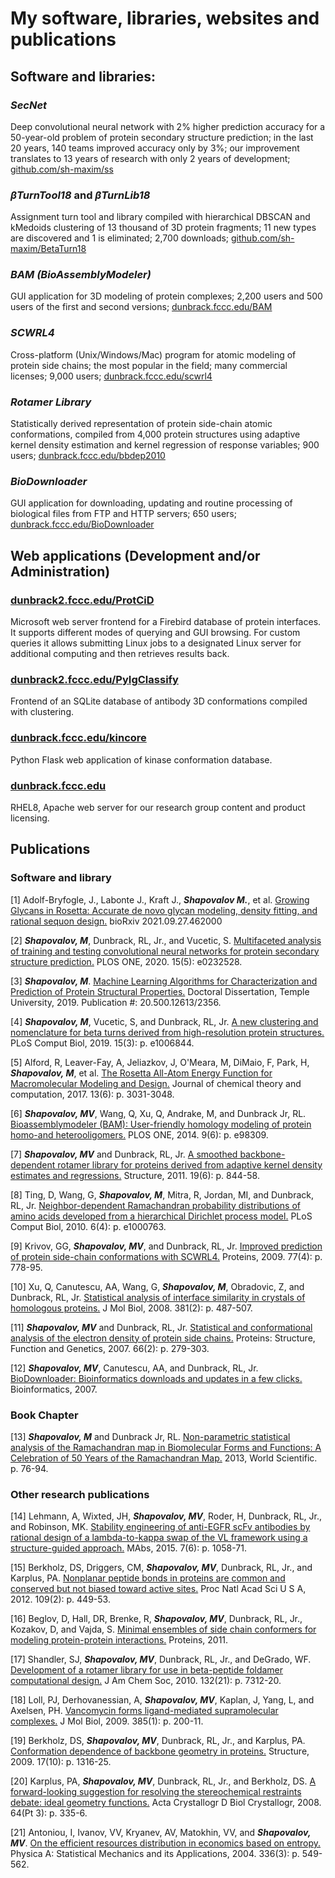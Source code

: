 # My software, libraries, websites and publications

## Software and libraries:

### *SecNet*
Deep convolutional neural network with 2% higher prediction accuracy for a 50-year-old problem of protein secondary structure prediction; in the last 20 years, 140 teams improved accuracy only by 3%; our improvement translates to 13 years of research with only 2 years of development; [github.com/sh-maxim/ss](https://github.com/sh-maxim/ss)

### *βTurnTool18* and *βTurnLib18*
Assignment turn tool and library compiled with hierarchical DBSCAN and kMedoids clustering of 13 thousand of 3D protein fragments; 11 new types are discovered and 1 is eliminated; 2,700 downloads; [github.com/sh-maxim/BetaTurn18](https://github.com/sh-maxim/BetaTurn18)

### *BAM (BioAssemblyModeler)*
GUI application for 3D modeling of protein complexes; 2,200 users and 500 users of the first and second versions; [dunbrack.fccc.edu/BAM](http://dunbrack.fccc.edu/BAM)

### *SCWRL4*
Cross-platform (Unix/Windows/Mac) program for atomic modeling of protein side chains; the most popular in the field; many commercial licenses; 9,000 users; [dunbrack.fccc.edu/scwrl4](http://dunbrack.fccc.edu/scwrl4)

### *Rotamer Library*
Statistically derived representation of protein side-chain atomic conformations, compiled from 4,000 protein structures using adaptive kernel density estimation and kernel regression of response variables; 900 users; [dunbrack.fccc.edu/bbdep2010](http://dunbrack.fccc.edu/bbdep2010)

### *BioDownloader*
GUI application for downloading, updating and routine processing of biological files from FTP and HTTP servers; 650 users; [dunbrack.fccc.edu/BioDownloader](http://dunbrack.fccc.edu/BioDownloader)


## Web applications (Development and/or Administration)
### [dunbrack2.fccc.edu/ProtCiD](http://dunbrack2.fccc.edu/ProtCiD)
Microsoft web server frontend for a Firebird database of protein interfaces. It supports different modes of querying and GUI browsing. For custom queries it allows submitting Linux jobs to a designated Linux server for additional computing and then retrieves results back.

### [dunbrack2.fccc.edu/PyIgClassify](http://dunbrack2.fccc.edu/PyIgClassify)
Frontend of an SQLite database of antibody 3D conformations compiled with clustering.

### [dunbrack.fccc.edu/kincore](http://dunbrack.fccc.edu/kincore/)
Python Flask web application of kinase conformation database.

### [dunbrack.fccc.edu](http://dunbrack.fccc.edu)
RHEL8, Apache web server for our research group content and product licensing.

## Publications
### Software and library

\[1\]  Adolf-Bryfogle, J., Labonte J., Kraft J., ***Shapovalov M.***, et al. [Growing Glycans in Rosetta: Accurate de novo glycan modeling, density fitting, and rational sequon design.](https://doi.org/10.1101/2021.09.27.462000) bioRxiv 2021.09.27.462000

\[2\]	***Shapovalov, M***, Dunbrack, RL, Jr., and Vucetic, S. [Multifaceted analysis of training and testing convolutional neural networks for protein secondary structure prediction.](https://doi.org/10.1371/journal.pone.0232528) PLOS ONE, 2020. 15(5): e0232528.

\[3\] ***Shapovalov, M***. [Machine Learning Algorithms for Characterization and Prediction of Protein Structural Properties.](http://dx.doi.org/10.34944/dspace/2338) Doctoral Dissertation, Temple University, 2019. Publication #: 20.500.12613/2356.

\[4\]	***Shapovalov, M***, Vucetic, S, and Dunbrack, RL, Jr. [A new clustering and nomenclature for beta turns derived from high-resolution protein structures.](https://doi.org/10.1371/journal.pcbi.1006844) PLoS Comput Biol, 2019. 15(3): p. e1006844.

\[5\]	Alford, R, Leaver-Fay, A, Jeliazkov, J, O'Meara, M, DiMaio, F, Park, H, ***Shapovalov, M***, et al. [The Rosetta All-Atom Energy Function for Macromolecular Modeling and Design.](https://doi.org/10.1021/acs.jctc.7b00125) Journal of chemical theory and computation, 2017. 13(6): p. 3031-3048.

\[6\]	***Shapovalov, MV***, Wang, Q, Xu, Q, Andrake, M, and Dunbrack Jr, RL. [Bioassemblymodeler (BAM): User-friendly homology modeling of protein homo-and heterooligomers.](https://doi.org/10.1371/journal.pone.0098309) PLOS ONE, 2014. 9(6): p. e98309.

\[7\]	***Shapovalov, MV*** and Dunbrack, RL, Jr. [A smoothed backbone-dependent rotamer library for proteins derived from adaptive kernel density estimates and regressions.](https://dx.doi.org/10.1016%2Fj.str.2011.03.019) Structure, 2011. 19(6): p. 844-58.

\[8\]	Ting, D, Wang, G, ***Shapovalov, M***, Mitra, R, Jordan, MI, and Dunbrack, RL, Jr. [Neighbor-dependent Ramachandran probability distributions of amino acids developed from a hierarchical Dirichlet process model.](https://doi.org/10.1371/journal.pcbi.1000763) PLoS Comput Biol, 2010. 6(4): p. e1000763.

\[9\]	Krivov, GG, ***Shapovalov, MV***, and Dunbrack, RL, Jr. [Improved prediction of protein side-chain conformations with SCWRL4.](https://doi.org/10.1002/prot.22488) Proteins, 2009. 77(4): p. 778-95.

\[10\]	Xu, Q, Canutescu, AA, Wang, G, ***Shapovalov, M***, Obradovic, Z, and Dunbrack, RL, Jr. [Statistical analysis of interface similarity in crystals of homologous proteins.](https://dx.doi.org/10.1016%2Fj.jmb.2008.06.002) J Mol Biol, 2008. 381(2): p. 487-507.

\[11\]	***Shapovalov, MV*** and Dunbrack, RL, Jr. [Statistical and conformational analysis of the electron density of protein side chains.](https://dx.doi.org/10.1016%2Fj.jmb.2008.06.002) Proteins: Structure, Function and Genetics, 2007. 66(2): p. 279-303.

\[12\]	***Shapovalov, MV***, Canutescu, AA, and Dunbrack, RL, Jr. [BioDownloader: Bioinformatics downloads and updates in a few clicks.](https://doi.org/10.1093/bioinformatics/btm120) Bioinformatics, 2007. 

### Book Chapter
\[13\]	***Shapovalov, M*** and Dunbrack Jr, RL. [Non-parametric statistical analysis of the Ramachandran map in Biomolecular Forms and Functions: A Celebration of 50 Years of the Ramachandran Map.](https://doi.org/10.1142/9789814449144_0006) 2013, World Scientific. p. 76-94.

### Other research publications
\[14\]	Lehmann, A, Wixted, JH, ***Shapovalov, MV***, Roder, H, Dunbrack, RL, Jr., and Robinson, MK. [Stability engineering of anti-EGFR scFv antibodies by rational design of a lambda-to-kappa swap of the VL framework using a structure-guided approach.](https://doi.org/10.1080/19420862.2015.1088618) MAbs, 2015. 7(6): p. 1058-71.

\[15\]	Berkholz, DS, Driggers, CM, ***Shapovalov, MV***, Dunbrack, RL, Jr., and Karplus, PA. [Nonplanar peptide bonds in proteins are common and conserved but not biased toward active sites.](https://dx.doi.org/10.1073%2Fpnas.1107115108) Proc Natl Acad Sci U S A, 2012. 109(2): p. 449-53.

\[16\]	Beglov, D, Hall, DR, Brenke, R, ***Shapovalov, MV***, Dunbrack, RL, Jr., Kozakov, D, and Vajda, S. [Minimal ensembles of side chain conformers for modeling protein-protein interactions.](https://doi.org/10.1002/prot.23222) Proteins, 2011.

\[17\]	Shandler, SJ, ***Shapovalov, MV***, Dunbrack, RL, Jr., and DeGrado, WF. [Development of a rotamer library for use in beta-peptide foldamer computational design.](https://doi.org/10.1021/ja906700x) J Am Chem Soc, 2010. 132(21): p. 7312-20.

\[18\]	Loll, PJ, Derhovanessian, A, ***Shapovalov, MV***, Kaplan, J, Yang, L, and Axelsen, PH. [Vancomycin forms ligand-mediated supramolecular complexes.](https://dx.doi.org/10.1016%2Fj.jmb.2008.10.049) J Mol Biol, 2009. 385(1): p. 200-11.

\[19\]	Berkholz, DS, ***Shapovalov, MV***, Dunbrack, RL, Jr., and Karplus, PA. [Conformation dependence of backbone geometry in proteins.](https://dx.doi.org/10.1016%2Fj.str.2009.08.012) Structure, 2009. 17(10): p. 1316-25.

\[20\]	Karplus, PA, ***Shapovalov, MV***, Dunbrack, RL, Jr., and Berkholz, DS. [A forward-looking suggestion for resolving the stereochemical restraints debate: ideal geometry functions.](https://doi.org/10.1107/S0907444908002333) Acta Crystallogr D Biol Crystallogr, 2008. 64(Pt 3): p. 335-6.

\[21\]	Antoniou, I, Ivanov, VV, Kryanev, AV, Matokhin, VV, and ***Shapovalov, MV***. [On the efficient resources distribution in economics based on entropy.](https://doi.org/10.1016/j.physa.2003.12.051) Physica A: Statistical Mechanics and its Applications, 2004. 336(3): p. 549-562.
